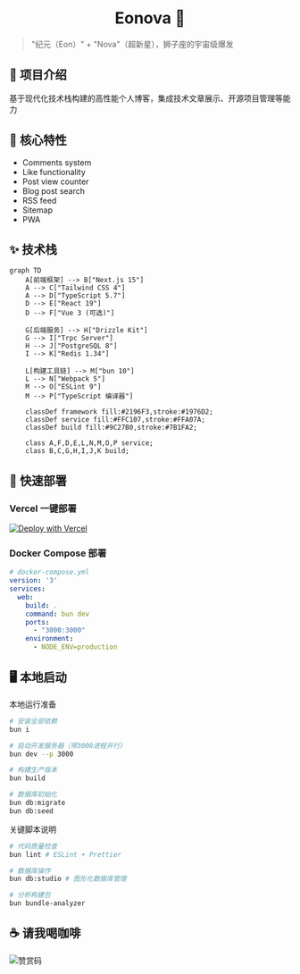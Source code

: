 <h1 align="center"> Eonova 💠</h1>

> "纪元（Eon）" + "Nova"（超新星），狮子座的宇宙级爆发

## 🎉 项目介绍

基于现代化技术栈构建的高性能个人博客，集成技术文章展示、开源项目管理等能力

## 🌌 核心特性

- Comments system
- Like functionality
- Post view counter
- Blog post search
- RSS feed
- Sitemap
- PWA

## ✨ 技术栈

```mermaid
graph TD
    A[前端框架] --> B["Next.js 15"]
    A --> C["Tailwind CSS 4"]
    A --> D["TypeScript 5.7"]
    D --> E["React 19"]
    D --> F["Vue 3 (可选)"]
    
    G[后端服务] --> H["Drizzle Kit"]
    G --> I["Trpc Server"]
    H --> J["PostgreSQL 8"]
    I --> K["Redis 1.34"]
    
    L[构建工具链] --> M["bun 10"]
    L --> N["Webpack 5"]
    M --> O["ESLint 9"]
    M --> P["TypeScript 编译器"]
    
    classDef framework fill:#2196F3,stroke:#1976D2;
    classDef service fill:#FFC107,stroke:#FFA07A;
    classDef build fill:#9C27B0,stroke:#7B1FA2;
    
    class A,F,D,E,L,N,M,O,P service;
    class B,C,G,H,I,J,K build;
```

## 🚀 快速部署

### Vercel 一键部署

[![Deploy with Vercel](https://vercel.com/button)](https://vercel.com/new/clone?repository-url=[https%3A%2F%2Fgithub.com%2Fhamster1963%2Fnextme&env=SITE_URL,SITE_AUTHOR](https://github.com/ileostar/LeoSpark))

### Docker Compose 部署

```yml
# docker-compose.yml
version: '3'
services:
  web:
    build: .
    command: bun dev
    ports:
      - "3000:3000"
    environment:
      - NODE_ENV=production
```

## 🖥️ 本地启动

本地运行准备

```bash
# 安装全部依赖
bun i

# 启动开发服务器（带3000进程并行）
bun dev --p 3000

# 构建生产版本
bun build

# 数据库初始化
bun db:migrate
bun db:seed
```

关键脚本说明

```bash
# 代码质量检查
bun lint # ESLint + Prettier

# 数据库操作
bun db:studio # 图形化数据库管理

# 分析构建包
bun bundle-analyzer
```

## ☕️ 请我喝咖啡

![赞赏码](https://img.leostar.top/blog/20250219233034194.jpg)
